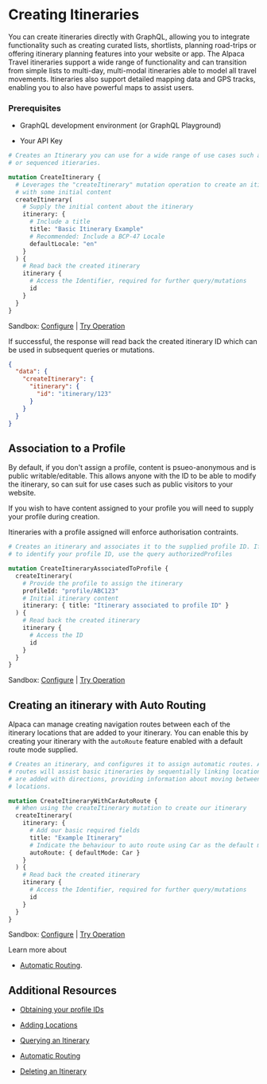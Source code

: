[//]: # "Title: Creating"
[//]: # "Weight: 1"

# Creating Itineraries

You can create itineraries directly with GraphQL, allowing you to integrate
functionality such as creating curated lists, shortlists, planning road-trips or
offering itinerary planning features into your website or app. The Alpaca Travel
itineraries support a wide range of functionality and can transition from simple
lists to multi-day, multi-modal itineraries able to model all travel movements.
Itineraries also support detailed mapping data and GPS tracks, enabling you to
also have powerful maps to assist users.

### Prerequisites

- GraphQL development environment (or GraphQL Playground)

- Your API Key

```graphql
# Creates an Itinerary you can use for a wide range of use cases such as lists
# or sequenced itieraries.

mutation CreateItinerary {
  # Leverages the "createItinerary" mutation operation to create an itinerary
  # with some initial content
  createItinerary(
    # Supply the initial content about the itinerary
    itinerary: {
      # Include a title
      title: "Basic Itinerary Example"
      # Recommended: Include a BCP-47 Locale
      defaultLocale: "en"
    }
  ) {
    # Read back the created itinerary
    itinerary {
      # Access the Identifier, required for further query/mutations
      id
    }
  }
}
```

Sandbox: [Configure](/topics/graphql/Apollo%20Sandbox/) |
[Try Operation](https://studio.apollographql.com/sandbox/explorer?explorerURLState=N4IgJg9gxgrgtgUwHYBcQC4QGIAEBhAJwQEMUEBnHYpHASRQEskEDiCBPHdiGHKanDHIIcAMwgEqOAO4MwI1kgDmIiKMHC+xYZXIwoACyqUANg3IpyAHSS4JOYQEcYyKAjA4GjFmwYUAdDY2cDAopAwQNIQkZPRMPhw4wDY4OLgAMggAbj4qlCgGIlYgUESkCHHMrBzFOCFhjJE4EAAOPo00KBB8ZWRUNF7x1ewpaTJeRuQQiJ5Ig8QmfJFkqKOlMRWMVWzsABSjqbgAyjAtLSacBSJM84tQy8goVABGPE9XnlsJIzSpn0M7dBJA5-XC0JBQEwweRSRgoEwIEGpOEIoHFABC2gYUDoX2GOAAogAPYhwc6IkBIsYAJQQ9zgiCQ8jAQPBkOhImIOHReAACgBaAAsAHYcOloAtEb8-jh5KJiDATChxfxUThishiiCAL6jACUwOlNJIHmexCgAGscB91uUPINtjUjQ7voaZYccABBKBucj5Qp0eSoBiiPwEAA0OCIzgYRA84kkohgBCukmcLHYAHp6uFItYjak5DrRrqkNqQNqgA)

If successful, the response will read back the created itinerary ID which can be
used in subsequent queries or mutations.

```json
{
  "data": {
    "createItinerary": {
      "itinerary": {
        "id": "itinerary/123"
      }
    }
  }
}
```

## Association to a Profile

By default, if you don't assign a profile, content is psueo-anonymous and is
public writable/editable. This allows anyone with the ID to be able to modify
the itinerary, so can suit for use cases such as public visitors to your
website.

If you wish to have content assigned to your profile you will need to supply
your profile during creation.

Itineraries with a profile assigned will enforce authorisation contraints.

```graphql
# Creates an itinerary and associates it to the supplied profile ID. If you need
# to identify your profile ID, use the query authorizedProfiles

mutation CreateItineraryAssociatedToProfile {
  createItinerary(
    # Provide the profile to assign the itinerary
    profileId: "profile/ABC123"
    # Initial itinerary content
    itinerary: { title: "Itinerary associated to profile ID" }
  ) {
    # Read back the created itinerary
    itinerary {
      # Access the ID
      id
    }
  }
}
```

Sandbox: [Configure](/topics/graphql/Apollo%20Sandbox/) |
[Try Operation](https://studio.apollographql.com/sandbox/explorer?explorerURLState=N4IgJg9gxgrgtgUwHYBcQC4QGIAEBhAJwQEMUEBnHYpHASxVqQQOIIE8qkwrzzpbSFOihwoIogBYIc5GAAc5AG1oJucghABmtRdICSAEQB0OPZpxsIMHE1UAdJLjF0wyBpo6WYBHOq079AwAaHBhyaRQpHABHGGYOYhhIiAJaAC9VAAUNbV1yBwc4JNJaCBpCEjI9BiYWdgBBXn5BMAAVCGz-XRxgBxwcKCJBasZmVjYACj7+nFxOgDdaV0lpP1yI8WJeWgBzGkjpelG6tmn+tYC9MHQcOxAL3QB6eoAhPABGACYAZjuz2dMSCOxEUwmO4wGZTIqH+R1q4xuwFE9F0NzuI3h7B4fCgAjI3GcD0CdxwAF9pgBKHr-XAAJRI3AARsQoABrFYDIb4sGY040GZwsZY3r8mYA+pQKAUSgHUwGf79Jb-cn8lWkkCkoA)

## Creating an itinerary with Auto Routing

Alpaca can manage creating navigation routes between each of the itinerary
locations that are added to your itinerary. You can enable this by creating your
itinerary with the `autoRoute` feature enabled with a default route mode
supplied.

```graphql
# Creates an itinerary, and configures it to assign automatic routes. Automatic
# routes will assist basic itineraries by sequentially linking locations that
# are added with directions, providing information about moving between these
# locations.

mutation CreateItineraryWithCarAutoRoute {
  # When using the createItinerary mutation to create our itinerary
  createItinerary(
    itinerary: {
      # Add our basic required fields
      title: "Example Itinerary"
      # Indicate the behaviour to auto route using Car as the default mode
      autoRoute: { defaultMode: Car }
    }
  ) {
    # Read back the created itinerary
    itinerary {
      # Access the Identifier, required for further query/mutations
      id
    }
  }
}
```

Sandbox: [Configure](/topics/graphql/Apollo%20Sandbox/) |
[Try Operation](https://studio.apollographql.com/sandbox/explorer?explorerURLState=N4IgJg9gxgrgtgUwHYBcQC4QGIAEBhAJwQEMUEBnHYpHASxVqQQOIIE8AaKpMHKCJADNaAcxhFK9HCghVy5UTWIwZcUrSg4CEFRQB0OAIIqIahlAA6SXNt2UA7rQA2TuQvIocAI2ILN9RmZWWgpvNhxyBABHGGQGYhdwp0YAa0YRHCdodQFKFAALUitcVgQqMDAEXkcCnDBaIigGXK4AB20AN1p6pAzGQQgCM1oBKi8dTzgILt7vBBR7BGRpfIoEYszs5qRyPSsrOBUcmkISMgBJBiYWdgB1eny8VmMZACUJsuArHBxcW9WaDAFLMCmUoERSAhLoEbuFDihjtJZOCzmUdAQ6FcguxvnwIRcsbCABS4n4Ba6sNjoHBfGg-em4QwVHDo7y+DRaaIwBpVHDCBBOMDkUn0hgoJwIakWEAAUQAHsQ4K0JThoRScSART9cOceBpISsyl4EIUuqyZFQTFoPjggel8Kw5Ia6ghBMonJMIJUtZa3h9qcAXW6YB6ALJeyUOjEAXxFsbpAEoaSLcK8SLwfFAUs6UZDeOTsWwRQXYcm6fTfkYoFAKHlVqrKqhaPyCFwiDEebwBhjBOJQRiYsw2AB6eHHYXl+ndOO4+PRkDRoA)

Learn more about

- [Automatic Routing](/topics/itinerary/Directions/Automatic%20Routing/README.md).

## Additional Resources

- [Obtaining your profile IDs](/example-operations/profile/GetAuthorizedProfiles.graphql)

- [Adding Locations](/topics/itinerary/Location/Adding%20Locations/README.md)

- [Querying an Itinerary](/topics/itinerary/Querying%20an%20Itinerary/README.md)

- [Automatic Routing](/topics/itinerary/Directions/Automatic%20Routing/README.md)

- [Deleting an Itinerary](/example-operations/itinerary/DeleteItinerary.graphql)
